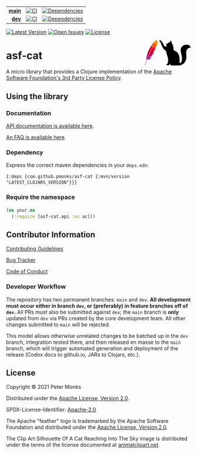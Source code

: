 | | | |
|---:|:---:|:---:|
| [**main**](https://github.com/pmonks/asf-cat/tree/main) | [![CI](https://github.com/pmonks/asf-cat/workflows/CI/badge.svg?branch=main)](https://github.com/pmonks/asf-cat/actions?query=workflow%3ACI) | [![Dependencies](https://github.com/pmonks/asf-cat/workflows/dependencies/badge.svg?branch=main)](https://github.com/pmonks/asf-cat/actions?query=workflow%3Adependencies) |
| [**dev**](https://github.com/pmonks/asf-cat/tree/dev)  | [![CI](https://github.com/pmonks/asf-cat/workflows/CI/badge.svg?branch=dev)](https://github.com/pmonks/asf-cat/actions?query=workflow%3ACI) | [![Dependencies](https://github.com/pmonks/asf-cat/workflows/dependencies/badge.svg?branch=dev)](https://github.com/pmonks/asf-cat/actions?query=workflow%3Adependencies) |

[![Latest Version](https://img.shields.io/clojars/v/com.github.pmonks/asf-cat)](https://clojars.org/com.github.pmonks/asf-cat/) [![Open Issues](https://img.shields.io/github/issues/pmonks/asf-cat.svg)](https://github.com/pmonks/asf-cat/issues) [![License](https://img.shields.io/github/license/pmonks/asf-cat.svg)](https://github.com/pmonks/asf-cat/blob/main/LICENSE)

<img alt="asf-cat logo: Apache Software Foundation feather logo with a cat in silhouette reaching towards it" align="right" width="25%" src="https://raw.githubusercontent.com/pmonks/asf-cat/main/asf-cat-logo.png">

# asf-cat

A micro library that provides a Clojure implementation of the [Apache Software Foundation's 3rd Party License Policy](https://www.apache.org/legal/resolved.html).

## Using the library

### Documentation

[API documentation is available here](https://pmonks.github.io/asf-cat/).

[An FAQ is available here](https://github.com/pmonks/asf-cat/wiki/FAQ).

### Dependency

Express the correct maven dependencies in your `deps.edn`:

```edn
{:deps {com.github.pmonks/asf-cat {:mvn/version "LATEST_CLOJARS_VERSION"}}}
```

### Require the namespace

```clojure
(ns your.ns
  (:require [asf-cat.api :as ac]))
```

## Contributor Information

[Contributing Guidelines](https://github.com/pmonks/asf-cat/blob/main/.github/CONTRIBUTING.md)

[Bug Tracker](https://github.com/pmonks/asf-cat/issues)

[Code of Conduct](https://github.com/pmonks/asf-cat/blob/main/.github/CODE_OF_CONDUCT.md)

### Developer Workflow

The repository has two permanent branches: `main` and `dev`.  **All development must occur either in branch `dev`, or (preferably) in feature branches off of `dev`.**  All PRs must also be submitted against `dev`; the `main` branch is **only** updated from `dev` via PRs created by the core development team.  All other changes submitted to `main` will be rejected.

This model allows otherwise unrelated changes to be batched up in the `dev` branch, integration tested there, and then released en masse to the `main` branch, which will trigger automated generation and deployment of the release (Codox docs to github.io, JARs to Clojars, etc.).

## License

Copyright © 2021 Peter Monks

Distributed under the [Apache License, Version 2.0](http://www.apache.org/licenses/LICENSE-2.0).

SPDX-License-Identifier: [Apache-2.0](https://spdx.org/licenses/Apache-2.0)

The Apache "feather" logo is trademarked by the Apache Software Foundation and distributed under the [Apache License, Version 2.0](http://www.apache.org/licenses/LICENSE-2.0).

The Clip Art Silhouette Of A Cat Reaching Into The Sky image is distributed under the terms of the license documented at [animalclipart.net](https://www.animalclipart.net/animal_clipart_images/clip_art_silhouette_of_a_cat_reaching_into_the_sky_0071-1002-1223-4660.html).
